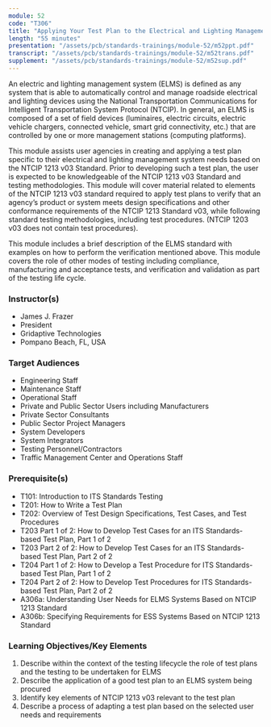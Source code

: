 ```yaml
---
module: 52
code: "T306"
title: "Applying Your Test Plan to the Electrical and Lighting Management Systems based on NTCIP 1213 ELMS Standard v03"
length: "55 minutes"
presentation: "/assets/pcb/standards-trainings/module-52/m52ppt.pdf"
transcript: "/assets/pcb/standards-trainings/module-52/m52trans.pdf"
supplement: "/assets/pcb/standards-trainings/module-52/m52sup.pdf"
---
```

An electric and lighting management system (ELMS) is defined as any system that is able to automatically control and manage roadside electrical and lighting devices using the National Transportation Communications for Intelligent Transportation System Protocol (NTCIP). In general, an ELMS is composed of a set of field devices (luminaires, electric circuits, electric vehicle chargers, connected vehicle, smart grid connectivity, etc.) that are controlled by one or more management stations (computing platforms).

This module assists user agencies in creating and applying a test plan specific to their electrical and lighting management system needs based on the NTCIP 1213 v03 Standard. Prior to developing such a test plan, the user is expected to be knowledgeable of the NTCIP 1213 v03 Standard and testing methodologies. This module will cover material related to elements of the NTCIP 1213 v03 standard required to apply test plans to verify that an agency’s product or system meets design specifications and other conformance requirements of the NTCIP 1213 Standard v03, while following standard testing methodologies, including test procedures. (NTCIP 1203 v03 does not contain test procedures).

This module includes a brief description of the ELMS standard with examples on how to perform the verification mentioned above. This module covers the role of other modes of testing including compliance, manufacturing and acceptance tests, and verification and validation as part of the testing life cycle.

### Instructor(s)
* James J. Frazer
* President
* Gridaptive Technologies
* Pompano Beach, FL, USA

### Target Audiences
* Engineering Staff
* Maintenance Staff
* Operational Staff
* Private and Public Sector Users including Manufacturers
* Private Sector Consultants
* Public Sector Project Managers
* System Developers
* System Integrators
* Testing Personnel/Contractors
* Traffic Management Center and Operations Staff

### Prerequisite(s)
* T101: Introduction to ITS Standards Testing
* T201: How to Write a Test Plan
* T202: Overview of Test Design Specifications, Test Cases, and Test Procedures
* T203 Part 1 of 2: How to Develop Test Cases for an ITS Standards-based Test Plan, Part 1 of 2
* T203 Part 2 of 2: How to Develop Test Cases for an ITS Standards-based Test Plan, Part 2 of 2
* T204 Part 1 of 2: How to Develop a Test Procedure for ITS Standards-based Test Plan, Part 1 of 2
* T204 Part 2 of 2: How to Develop Test Procedures for ITS Standards-based Test Plan, Part 2 of 2
* A306a: Understanding User Needs for ELMS Systems Based on NTCIP 1213 Standard
* A306b: Specifying Requirements for ESS Systems Based on NTCIP 1213 Standard

### Learning Objectives/Key Elements
1. Describe within the context of the testing lifecycle the role of test plans and the testing to be undertaken for ELMS
2. Describe the application of a good test plan to an ELMS system being procured
3. Identify key elements of NTCIP 1213 v03 relevant to the test plan
4. Describe a process of adapting a test plan based on the selected user needs and requirements
